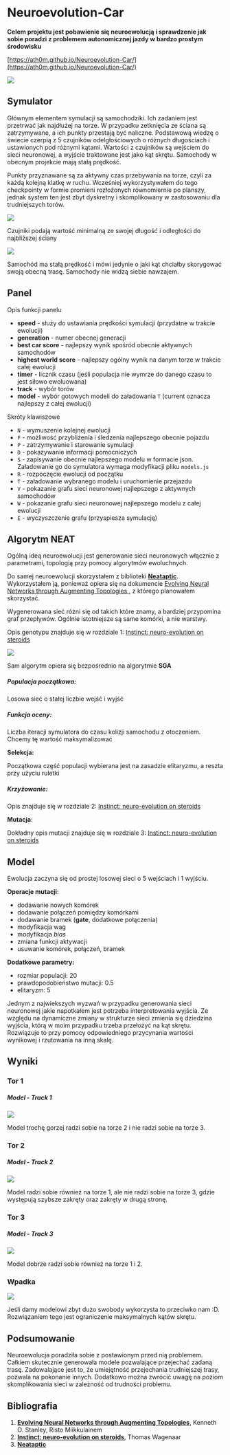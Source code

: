 # Neuroevolution-Car

**Celem projektu jest pobawienie się neuroewolucją i sprawdzenie jak sobie poradzi z problemem autonomicznej jazdy w bardzo prostym środowisku**

[https://ath0m.github.io/Neuroevolution-Car/](https://ath0m.github.io/Neuroevolution-Car/)

![](screenshots/screenshot1.PNG)



## Symulator

Głównym elementem symulacji są samochodziki. Ich zadaniem jest przetrwać jak najdłużej na torze. W przypadku zetknięcia ze ściana są zatrzymywane, a ich punkty przestają być naliczne. Podstawową wiedzę o świecie czerpią z 5 czujników odelgłościowych o różnych długościach i ustawionych pod różnymi kątami. Wartości z czujników są wejściem do sieci neuronowej, a wyjście traktowane jest jako kąt skrętu. Samochody w obecnym projekcie mają stałą prędkość. 

Punkty przyznawane są za aktywny czas przebywania na torze, czyli za każdą kolejną klatkę w ruchu. Wcześniej wykorzystywałem do tego checkpointy w formie promieni rozłożonych równomiernie po planszy, jednak system ten jest zbyt dyskretny i skomplikowany w zastosowaniu dla trudniejszych torów.

![](screenshots/screenshot2min.PNG)

Czujniki podają wartość minimalną ze swojej długość i odległości do najbliższej ściany

![](screenshots/screenshot3min.PNG)

Samochód ma stałą prędkość i mówi jedynie o jaki kąt chciałby skorygować swoją obecną trasę. Samochody nie widzą siebie nawzajem.

## Panel

Opis funkcji panelu

* **speed** - służy do ustawiania prędkości symulacji (przydatne w trakcie ewolucji)
* **generation** - numer obecnej generacji
* **best car score** - najlepszy wynik spośród obecnie aktywnych samochodów
* **highest world score** - najlepszy ogólny wynik na danym torze w trakcie całej ewolucji
* **timer** - licznik czasu (jeśli populacja nie wymrze do danego czasu to jest siłowo ewoluowana)
* **track** - wybór torów
* **model** - wybór gotowych modeli do załadowania `T` (current oznacza najlepszy z całej ewolucji)

Skróty klawiszowe

* `N` - wymuszenie kolejnej ewolucji
* `F` - możliwość przybliżenia i śledzenia najlepszego obecnie pojazdu
* `P` - zatrzymywanie i starowanie symulacji
* `D` - pokazywanie informacji pomocniczych
* `S` - zapisywanie obecnie najlepszego modelu w formacie json. Załadowanie go do symulatora wymaga modyfikacji pliku `models.js`
* `R` - rozpoczęcie ewolucji od początku
* `T` - załadowanie wybranego modelu i uruchomienie przejazdu
* `V` - pokazanie grafu sieci neuronowej najlepszego z aktywnych samochodów
* `W` - pokazanie grafu sieci neuronowej najlepszego modelu z całej ewolucji
* `E` - wyczyszczenie grafu (przyspiesza symulację)

## Algorytm NEAT

Ogólną ideą neuroewolucji jest generowanie sieci neuronowych włącznie z parametrami, topologią przy pomocy algorytmów ewoluchnych. 

Do samej neuroewolucji skorzystałem z biblioteki **[Neataptic](https://wagenaartje.github.io/neataptic/)**. Wykorzystałem ją, ponieważ opiera się na dokumencie [Evolving Neural Networks through Augmenting Topologies ](http://nn.cs.utexas.edu/downloads/papers/stanley.ec02.pdf), z którego planowałem skorzystać.

Wygenerowana sieć różni się od takich które znamy, a bardziej przypomina graf przepływów. Ogólnie istotniejsze są same komórki, a nie warstwy.

Opis genotypu znajduje się w rozdziale 1: [Instinct: neuro-evolution on steroids](https://towardsdatascience.com/neuro-evolution-on-steroids-82bd14ddc2f6)

![](screenshots/screenshot4.PNG)

Sam algorytm opiera się bezpośrednio na algorytmie **SGA**

##### Populacja początkowa:

Losowa sieć o stałej liczbie wejść i wyjść

##### Funkcja oceny:

Liczba iteracji symulatora do czasu kolizji samochodu z otoczeniem. Chcemy tę wartość maksymalizować

**Selekcja:**

Początkowa część populacji wybierana jest na zasadzie elitaryzmu, a reszta przy użyciu ruletki

##### Krzyżowanie:

Opis znajduje się w rozdziale 2: [Instinct: neuro-evolution on steroids](https://towardsdatascience.com/neuro-evolution-on-steroids-82bd14ddc2f6)

**Mutacja**:

Dokładny opis mutacji znajduje się w rozdziale 3: [Instinct: neuro-evolution on steroids](https://towardsdatascience.com/neuro-evolution-on-steroids-82bd14ddc2f6)

## Model

Ewolucja zaczyna się od prostej losowej sieci o 5 wejściach i 1 wyjściu.

**Operacje mutacji**:

* dodawanie nowych komórek
* dodawanie połączeń pomiędzy komórkami
* dodawanie bramek (**gate**, dodatkowe połączenia)
* modyfikacja wag
* modyfikacja *bias*
* zmiana funkcji aktywacji
* usuwanie komórek, połączeń, bramek

**Dodatkowe parametry:**

* rozmiar populacji: 20
* prawdopodobieństwo mutacji: 0.5
* elitaryzm: 5

Jednym z najwiekszych wyzwań w przypadku generowania sieci neuronowej jakie napotkałem jest potrzeba interpretowania wyjścia. Ze względu na dynamiczne zmiany w strukturze sieci zmienia się dziedzina wyjścia, którą w moim przypadku trzeba przełożyć na kąt skrętu. Rozwiązuje to przy pomocy odpowiedniego przycynania wartości wynikowej i rzutowania na inną skalę.



## Wyniki

### Tor 1

##### Model - Track 1

![](screenshots/world1.gif)

Model trochę gorzej radzi sobie na torze 2 i nie radzi sobie na torze 3.

### Tor 2

##### Model - Track 2

![](screenshots/world2.gif)

Model radzi sobie również na torze 1, ale nie radzi sobie na torze 3, gdzie występują szybsze zakręty oraz zakręty w drugą stronę.

### Tor 3

##### Model - Track 3

![](screenshots/world3.gif)

Model dobrze radzi sobie również na torze 1 i 2.

### Wpadka

![](screenshots/world1fun.gif)

Jeśli damy modelowi zbyt dużo swobody wykorzysta to przeciwko nam :D. Rozwiązaniem tego jest ograniczenie maksymalnych kątów skrętu.

## Podsumowanie

Neuroewolucja poradziła sobie z postawionym przed nią problemem. Całkiem skutecznie generowała modele pozwalające przejechać zadaną trasę. Zadowalające jest to, że umiejętność przejechania trudniejszej trasy, pozwala na pokonanie innych. Dodatkowo można zwrócić uwagę na poziom skomplikowania sieci w zależność od trudności problemu. 

## Bibliografia

1. [**Evolving Neural Networks through Augmenting Topologies**](http://nn.cs.utexas.edu/downloads/papers/stanley.ec02.pdf), Kenneth O. Stanley, Risto Miikkulainem
2. [**Instinct: neuro-evolution on steroids**](https://towardsdatascience.com/neuro-evolution-on-steroids-82bd14ddc2f6), Thomas Wagenaar
3. [**Neataptic**](https://wagenaartje.github.io/neataptic/)